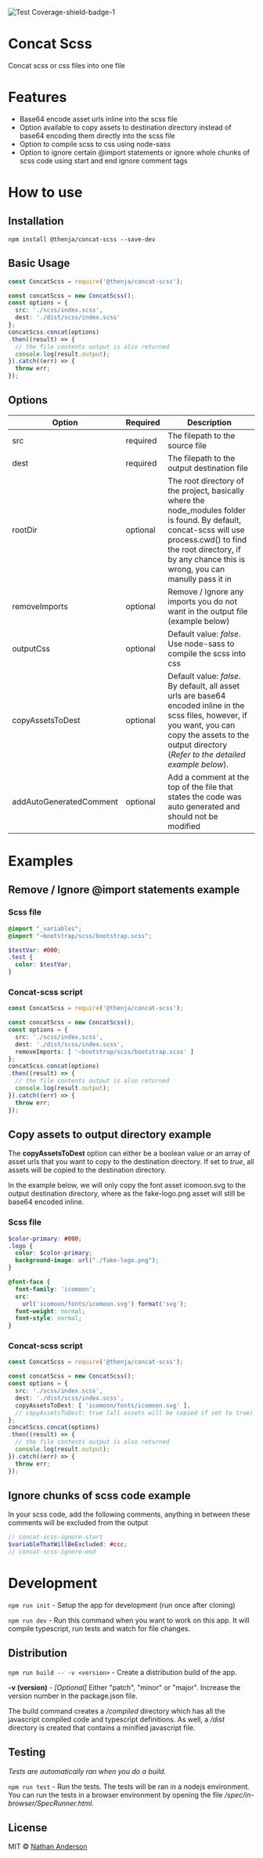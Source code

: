 ![Test Coverage-shield-badge-1](https://img.shields.io/badge/Test%20Coverage-94.93%25-brightgreen.svg)

# Concat Scss

Concat scss or css files into one file

# Features

* Base64 encode asset urls inline into the scss file
* Option available to copy assets to destination directory instead of base64 encoding them directly into the scss file
* Option to compile scss to css using node-sass
* Option to ignore certain @import statements or ignore whole chunks of scss code using start and end ignore comment tags

# How to use

## Installation 

``npm install @thenja/concat-scss --save-dev``

## Basic Usage

```typescript
const ConcatScss = require('@thenja/concat-scss');

const concatScss = new ConcatScss();
const options = {
  src: './scss/index.scss',
  dest: './dist/scss/index.scss'
};
concatScss.concat(options)
.then((result) => {
  // the file contents output is also returned
  console.log(result.output);
}).catch((err) => {
  throw err;
});
```

## Options

|Option | Required | Description |
|-------|----------|-------------|
|src | required | The filepath to the source file |
|dest | required | The filepath to the output destination file |
|rootDir | optional | The root directory of the project, basically where the node_modules folder is found. By default, concat-scss will use process.cwd() to find the root directory, if by any chance this is wrong, you can manully pass it in |
|removeImports | optional | Remove / Ignore any imports you do not want in the output file (example below) |
|outputCss | optional | Default value: _false_. Use node-sass to compile the scss into css |
|copyAssetsToDest | optional | Default value: _false_. By default, all asset urls are base64 encoded inline in the scss files, however, if you want, you can copy the assets to the output directory (_Refer to the detailed example below_). |
|addAutoGeneratedComment | optional | Add a comment at the top of the file that states the code was auto generated and should not be modified |

# Examples

## Remove / Ignore @import statements example

### Scss file
```scss
@import "_variables";
@import "~bootstrap/scss/bootstrap.scss";

$testVar: #000;
.test {
  color: $testVar;
}
```

### Concat-scss script
```typescript
const ConcatScss = require('@thenja/concat-scss');

const concatScss = new ConcatScss();
const options = {
  src: './scss/index.scss',
  dest: './dist/scss/index.scss',
  removeImports: [ '~bootstrap/scss/bootstrap.scss' ]
};
concatScss.concat(options)
.then((result) => {
  // the file contents output is also returned
  console.log(result.output);
}).catch((err) => {
  throw err;
});
```

## Copy assets to output directory example

The __copyAssetsToDest__ option can either be a boolean value or an array of asset urls that you want to copy to the destination directory. If set to _true_, all assets will be copied to the destination directory.

In the example below, we will only copy the font asset icomoon.svg to the output destination directory, where as the fake-logo.png asset will still be base64 encoded inline.

### Scss file
```scss
$color-primary: #000;
.logo {
  color: $color-primary;
  background-image: url("./fake-logo.png");
}

@font-face {
  font-family: 'icomoon';
  src:
    url('icomoon/fonts/icomoon.svg') format('svg');
  font-weight: normal;
  font-style: normal;
}
```

### Concat-scss script
```typescript
const ConcatScss = require('@thenja/concat-scss');

const concatScss = new ConcatScss();
const options = {
  src: './scss/index.scss',
  dest: './dist/scss/index.scss',
  copyAssetsToDest: [ 'icomoon/fonts/icomoon.svg' ],
  // copyAssetsToDest: true (all assets will be copied if set to true)
};
concatScss.concat(options)
.then((result) => {
  // the file contents output is also returned
  console.log(result.output);
}).catch((err) => {
  throw err;
});
```

## Ignore chunks of scss code example

In your scss code, add the following comments, anything in between these comments will be excluded from the output

```scss
// concat-scss-ignore-start
$variableThatWillBeExcluded: #ccc;
// concat-scss-ignore-end
```


# Development

``npm run init`` - Setup the app for development (run once after cloning)

``npm run dev`` - Run this command when you want to work on this app. It will
compile typescript, run tests and watch for file changes.

## Distribution

``npm run build -- -v <version>`` - Create a distribution build of the app.

__-v (version)__ - _[Optional]_ Either "patch", "minor" or "major". Increase
the version number in the package.json file.

The build command creates a _/compiled_ directory which has all the javascript
compiled code and typescript definitions. As well, a _/dist_ directory is 
created that contains a minified javascript file.

## Testing

_Tests are automatically ran when you do a build._

``npm run test`` - Run the tests. The tests will be ran in a nodejs environment.
You can run the tests in a browser environment by opening the file 
_/spec/in-browser/SpecRunner.html_.

## License

MIT © [Nathan Anderson](https://github.com/nathan-andosen)